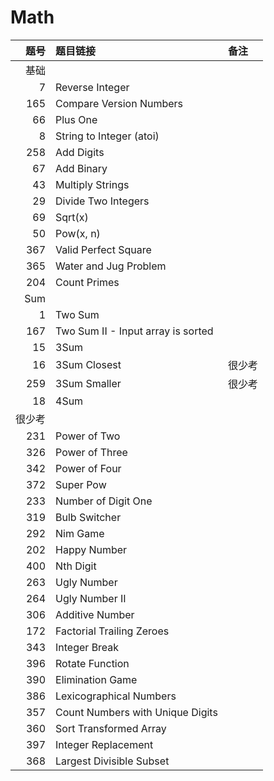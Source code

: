 # Math

| 题号 | 题目链接 | 备注 |
| -: | :- | :- |
| 基础 | | |
| 7 | Reverse Integer | |
| 165 | Compare Version Numbers | |
| 66 | Plus One | |
| 8 | String to Integer (atoi) | |
| 258 | Add Digits | |
| 67 | Add Binary | |
| 43 | Multiply Strings | |
| 29 | Divide Two Integers | |
| 69 | Sqrt(x) | |
| 50 | Pow(x, n) | |
| 367 | Valid Perfect Square | |
| 365 | Water and Jug Problem | |
| 204 | Count Primes | |
| Sum | | |
| 1 | Two Sum | |
| 167 | Two Sum II - Input array is sorted | |
| 15 | 3Sum | |
| 16 | 3Sum Closest | 很少考 |
| 259 | 3Sum Smaller | 很少考 |
| 18 | 4Sum | |
| 很少考 | | |
| 231 | Power of Two | |
| 326 | Power of Three | |
| 342 | Power of Four | |
| 372 | Super Pow | |
| 233 | Number of Digit One | |
| 319 | Bulb Switcher | |
| 292 | Nim Game | |
| 202 | Happy Number | |
| 400 | Nth Digit | |
| 263 | Ugly Number | |
| 264 | Ugly Number II | |
| 306 | Additive Number | |
| 172 | Factorial Trailing Zeroes | |
| 343 | Integer Break | |
| 396 | Rotate Function | |
| 390 | Elimination Game | |
| 386 | Lexicographical Numbers | |
| 357 | Count Numbers with Unique Digits | |
| 360 | Sort Transformed Array | |
| 397 | Integer Replacement | |
| 368 | Largest Divisible Subset | |
